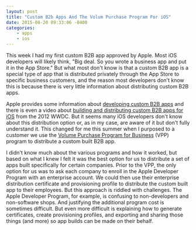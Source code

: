 ```yaml
---
layout: post
title: "Custom B2b Apps And The Volum Purchase Program For iOS"
date: 2015-08-20 09:33:06 -0400
categories: 
    - apps
    - ios
---
```

This week I had my first custom B2B app approved by Apple. Most iOS developers will likely think, "Big deal. So you wrote a business app and put it in the App Store." But what most don't know is that a custom B2B app is a special type of app that is distributed privately through the App Store to specific business customers, and the reason most developers don't know this is because there is very little information about distributing custom B2B apps.

Apple provides some information about [developing custom B2B apps][1] and there is even a video about [building and distributing custom B2B apps for iOS][2] from the 2012 WWDC. But it seems many iOS developers don't know about this distribution option or, as in my case, are aware of it but don't fully understand it. This changed for me this summer when I purposed to a customer we use the [Volume Purchase Program for Business][3] (VPP) program to distribute a custom built B2B app.

I didn't know much about the various programs and how it worked, but based on what I knew I felt it was the best option for us to distribute a set of apps built specifically for certain companies. Prior to the VPP, the only option for us was to ask each company to enroll in the Apple Developer Program with an enterprise account. We could then use their enterprise distribution certificate and provisioning profile to distribute the custom built app to their employees. But this approach is riddled with challenges. The Apple Developer Program, for example, is confusing to non-developers and non-software shops. And justifying the additional program cost is sometimes difficult. But even more difficult is explaining how to generate certificates, create provisioning profiles, and exporting and sharing those things (and more) so app builds can be made on their behalf.



[1]: https://developer.apple.com/programs/volume/b2b/
[2]: https://developer.apple.com/videos/wwdc/2012/?id=311
[3]: http://www.apple.com/business/vpp/
